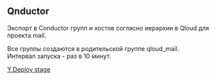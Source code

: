 ## Qnductor
Экспорт в Conductor групп и хостов согласно иерархии в Qloud для проекта mail.

Все группы создаются в родительской группе qloud_mail.\
Интервал запуска - раз в 10 минут.

[Y.Deploy stage](https://yd.yandex-team.ru/stages/mail_qnductor/)
